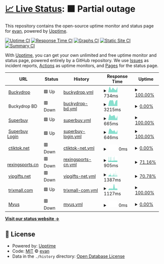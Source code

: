 # [📈 Live Status](https://lanen.github.io): <!--live status--> **🟧 Partial outage**

This repository contains the open-source uptime monitor and status page for [evan](https://lanen.github.io), powered by [Upptime](https://github.com/upptime/upptime).

[![Uptime CI](https://github.com/lanen/bs-site/workflows/Uptime%20CI/badge.svg)](https://github.com/lanen/bs-site/actions?query=workflow%3A%22Uptime+CI%22)
[![Response Time CI](https://github.com/lanen/bs-site/workflows/Response%20Time%20CI/badge.svg)](https://github.com/lanen/bs-site/actions?query=workflow%3A%22Response+Time+CI%22)
[![Graphs CI](https://github.com/lanen/bs-site/workflows/Graphs%20CI/badge.svg)](https://github.com/lanen/bs-site/actions?query=workflow%3A%22Graphs+CI%22)
[![Static Site CI](https://github.com/lanen/bs-site/workflows/Static%20Site%20CI/badge.svg)](https://github.com/lanen/bs-site/actions?query=workflow%3A%22Static+Site+CI%22)
[![Summary CI](https://github.com/lanen/bs-site/workflows/Summary%20CI/badge.svg)](https://github.com/lanen/bs-site/actions?query=workflow%3A%22Summary+CI%22)

With [Upptime](https://upptime.js.org), you can get your own unlimited and free uptime monitor and status page, powered entirely by a GitHub repository. We use [Issues](https://github.com/lanen/bs-site/issues) as incident reports, [Actions](https://github.com/lanen/bs-site/actions) as uptime monitors, and [Pages](https://lanen.github.io) for the status page.

<!--start: status pages-->
<!-- This summary is generated by Upptime (https://github.com/upptime/upptime) -->
<!-- Do not edit this manually, your changes will be overwritten -->
<!-- prettier-ignore -->
| URL | Status | History | Response Time | Uptime |
| --- | ------ | ------- | ------------- | ------ |
| <img alt="" src="https://icons.duckduckgo.com/ip3/www.buckydrop.com.ico" height="13"> [Buckydrop](https://www.buckydrop.com) | 🟩 Up | [buckydrop.yml](https://github.com/lanen/bs-site/commits/HEAD/history/buckydrop.yml) | <details><summary><img alt="Response time graph" src="./graphs/buckydrop/response-time-week.png" height="20"> 734ms</summary><br><a href="https://lanen.github.io/bs-site/history/buckydrop"><img alt="Response time 781" src="https://img.shields.io/endpoint?url=https%3A%2F%2Fraw.githubusercontent.com%2Flanen%2Fbs-site%2FHEAD%2Fapi%2Fbuckydrop%2Fresponse-time.json"></a><br><a href="https://lanen.github.io/bs-site/history/buckydrop"><img alt="24-hour response time 1019" src="https://img.shields.io/endpoint?url=https%3A%2F%2Fraw.githubusercontent.com%2Flanen%2Fbs-site%2FHEAD%2Fapi%2Fbuckydrop%2Fresponse-time-day.json"></a><br><a href="https://lanen.github.io/bs-site/history/buckydrop"><img alt="7-day response time 734" src="https://img.shields.io/endpoint?url=https%3A%2F%2Fraw.githubusercontent.com%2Flanen%2Fbs-site%2FHEAD%2Fapi%2Fbuckydrop%2Fresponse-time-week.json"></a><br><a href="https://lanen.github.io/bs-site/history/buckydrop"><img alt="30-day response time 699" src="https://img.shields.io/endpoint?url=https%3A%2F%2Fraw.githubusercontent.com%2Flanen%2Fbs-site%2FHEAD%2Fapi%2Fbuckydrop%2Fresponse-time-month.json"></a><br><a href="https://lanen.github.io/bs-site/history/buckydrop"><img alt="1-year response time 773" src="https://img.shields.io/endpoint?url=https%3A%2F%2Fraw.githubusercontent.com%2Flanen%2Fbs-site%2FHEAD%2Fapi%2Fbuckydrop%2Fresponse-time-year.json"></a></details> | <details><summary><a href="https://lanen.github.io/bs-site/history/buckydrop">100.00%</a></summary><a href="https://lanen.github.io/bs-site/history/buckydrop"><img alt="All-time uptime 99.95%" src="https://img.shields.io/endpoint?url=https%3A%2F%2Fraw.githubusercontent.com%2Flanen%2Fbs-site%2FHEAD%2Fapi%2Fbuckydrop%2Fuptime.json"></a><br><a href="https://lanen.github.io/bs-site/history/buckydrop"><img alt="24-hour uptime 100.00%" src="https://img.shields.io/endpoint?url=https%3A%2F%2Fraw.githubusercontent.com%2Flanen%2Fbs-site%2FHEAD%2Fapi%2Fbuckydrop%2Fuptime-day.json"></a><br><a href="https://lanen.github.io/bs-site/history/buckydrop"><img alt="7-day uptime 100.00%" src="https://img.shields.io/endpoint?url=https%3A%2F%2Fraw.githubusercontent.com%2Flanen%2Fbs-site%2FHEAD%2Fapi%2Fbuckydrop%2Fuptime-week.json"></a><br><a href="https://lanen.github.io/bs-site/history/buckydrop"><img alt="30-day uptime 100.00%" src="https://img.shields.io/endpoint?url=https%3A%2F%2Fraw.githubusercontent.com%2Flanen%2Fbs-site%2FHEAD%2Fapi%2Fbuckydrop%2Fuptime-month.json"></a><br><a href="https://lanen.github.io/bs-site/history/buckydrop"><img alt="1-year uptime 100.00%" src="https://img.shields.io/endpoint?url=https%3A%2F%2Fraw.githubusercontent.com%2Flanen%2Fbs-site%2FHEAD%2Fapi%2Fbuckydrop%2Fuptime-year.json"></a></details>
| <img alt="" src="https://icons.duckduckgo.com/ip3/null.ico" height="13"> Buckydrop BD | 🟥 Down | [buckydrop-bd.yml](https://github.com/lanen/bs-site/commits/HEAD/history/buckydrop-bd.yml) | <details><summary><img alt="Response time graph" src="./graphs/buckydrop-bd/response-time-week.png" height="20"> 3215ms</summary><br><a href="https://lanen.github.io/bs-site/history/buckydrop-bd"><img alt="Response time 3435" src="https://img.shields.io/endpoint?url=https%3A%2F%2Fraw.githubusercontent.com%2Flanen%2Fbs-site%2FHEAD%2Fapi%2Fbuckydrop-bd%2Fresponse-time.json"></a><br><a href="https://lanen.github.io/bs-site/history/buckydrop-bd"><img alt="24-hour response time 3883" src="https://img.shields.io/endpoint?url=https%3A%2F%2Fraw.githubusercontent.com%2Flanen%2Fbs-site%2FHEAD%2Fapi%2Fbuckydrop-bd%2Fresponse-time-day.json"></a><br><a href="https://lanen.github.io/bs-site/history/buckydrop-bd"><img alt="7-day response time 3215" src="https://img.shields.io/endpoint?url=https%3A%2F%2Fraw.githubusercontent.com%2Flanen%2Fbs-site%2FHEAD%2Fapi%2Fbuckydrop-bd%2Fresponse-time-week.json"></a><br><a href="https://lanen.github.io/bs-site/history/buckydrop-bd"><img alt="30-day response time 3321" src="https://img.shields.io/endpoint?url=https%3A%2F%2Fraw.githubusercontent.com%2Flanen%2Fbs-site%2FHEAD%2Fapi%2Fbuckydrop-bd%2Fresponse-time-month.json"></a><br><a href="https://lanen.github.io/bs-site/history/buckydrop-bd"><img alt="1-year response time 3952" src="https://img.shields.io/endpoint?url=https%3A%2F%2Fraw.githubusercontent.com%2Flanen%2Fbs-site%2FHEAD%2Fapi%2Fbuckydrop-bd%2Fresponse-time-year.json"></a></details> | <details><summary><a href="https://lanen.github.io/bs-site/history/buckydrop-bd">0.00%</a></summary><a href="https://lanen.github.io/bs-site/history/buckydrop-bd"><img alt="All-time uptime 38.42%" src="https://img.shields.io/endpoint?url=https%3A%2F%2Fraw.githubusercontent.com%2Flanen%2Fbs-site%2FHEAD%2Fapi%2Fbuckydrop-bd%2Fuptime.json"></a><br><a href="https://lanen.github.io/bs-site/history/buckydrop-bd"><img alt="24-hour uptime 0.00%" src="https://img.shields.io/endpoint?url=https%3A%2F%2Fraw.githubusercontent.com%2Flanen%2Fbs-site%2FHEAD%2Fapi%2Fbuckydrop-bd%2Fuptime-day.json"></a><br><a href="https://lanen.github.io/bs-site/history/buckydrop-bd"><img alt="7-day uptime 0.00%" src="https://img.shields.io/endpoint?url=https%3A%2F%2Fraw.githubusercontent.com%2Flanen%2Fbs-site%2FHEAD%2Fapi%2Fbuckydrop-bd%2Fuptime-week.json"></a><br><a href="https://lanen.github.io/bs-site/history/buckydrop-bd"><img alt="30-day uptime 0.00%" src="https://img.shields.io/endpoint?url=https%3A%2F%2Fraw.githubusercontent.com%2Flanen%2Fbs-site%2FHEAD%2Fapi%2Fbuckydrop-bd%2Fuptime-month.json"></a><br><a href="https://lanen.github.io/bs-site/history/buckydrop-bd"><img alt="1-year uptime 0.00%" src="https://img.shields.io/endpoint?url=https%3A%2F%2Fraw.githubusercontent.com%2Flanen%2Fbs-site%2FHEAD%2Fapi%2Fbuckydrop-bd%2Fuptime-year.json"></a></details>
| <img alt="" src="https://icons.duckduckgo.com/ip3/www.superbuy.com.ico" height="13"> [Superbuy](https://www.superbuy.com) | 🟩 Up | [superbuy.yml](https://github.com/lanen/bs-site/commits/HEAD/history/superbuy.yml) | <details><summary><img alt="Response time graph" src="./graphs/superbuy/response-time-week.png" height="20"> 665ms</summary><br><a href="https://lanen.github.io/bs-site/history/superbuy"><img alt="Response time 699" src="https://img.shields.io/endpoint?url=https%3A%2F%2Fraw.githubusercontent.com%2Flanen%2Fbs-site%2FHEAD%2Fapi%2Fsuperbuy%2Fresponse-time.json"></a><br><a href="https://lanen.github.io/bs-site/history/superbuy"><img alt="24-hour response time 694" src="https://img.shields.io/endpoint?url=https%3A%2F%2Fraw.githubusercontent.com%2Flanen%2Fbs-site%2FHEAD%2Fapi%2Fsuperbuy%2Fresponse-time-day.json"></a><br><a href="https://lanen.github.io/bs-site/history/superbuy"><img alt="7-day response time 665" src="https://img.shields.io/endpoint?url=https%3A%2F%2Fraw.githubusercontent.com%2Flanen%2Fbs-site%2FHEAD%2Fapi%2Fsuperbuy%2Fresponse-time-week.json"></a><br><a href="https://lanen.github.io/bs-site/history/superbuy"><img alt="30-day response time 658" src="https://img.shields.io/endpoint?url=https%3A%2F%2Fraw.githubusercontent.com%2Flanen%2Fbs-site%2FHEAD%2Fapi%2Fsuperbuy%2Fresponse-time-month.json"></a><br><a href="https://lanen.github.io/bs-site/history/superbuy"><img alt="1-year response time 699" src="https://img.shields.io/endpoint?url=https%3A%2F%2Fraw.githubusercontent.com%2Flanen%2Fbs-site%2FHEAD%2Fapi%2Fsuperbuy%2Fresponse-time-year.json"></a></details> | <details><summary><a href="https://lanen.github.io/bs-site/history/superbuy">100.00%</a></summary><a href="https://lanen.github.io/bs-site/history/superbuy"><img alt="All-time uptime 99.98%" src="https://img.shields.io/endpoint?url=https%3A%2F%2Fraw.githubusercontent.com%2Flanen%2Fbs-site%2FHEAD%2Fapi%2Fsuperbuy%2Fuptime.json"></a><br><a href="https://lanen.github.io/bs-site/history/superbuy"><img alt="24-hour uptime 100.00%" src="https://img.shields.io/endpoint?url=https%3A%2F%2Fraw.githubusercontent.com%2Flanen%2Fbs-site%2FHEAD%2Fapi%2Fsuperbuy%2Fuptime-day.json"></a><br><a href="https://lanen.github.io/bs-site/history/superbuy"><img alt="7-day uptime 100.00%" src="https://img.shields.io/endpoint?url=https%3A%2F%2Fraw.githubusercontent.com%2Flanen%2Fbs-site%2FHEAD%2Fapi%2Fsuperbuy%2Fuptime-week.json"></a><br><a href="https://lanen.github.io/bs-site/history/superbuy"><img alt="30-day uptime 100.00%" src="https://img.shields.io/endpoint?url=https%3A%2F%2Fraw.githubusercontent.com%2Flanen%2Fbs-site%2FHEAD%2Fapi%2Fsuperbuy%2Fuptime-month.json"></a><br><a href="https://lanen.github.io/bs-site/history/superbuy"><img alt="1-year uptime 100.00%" src="https://img.shields.io/endpoint?url=https%3A%2F%2Fraw.githubusercontent.com%2Flanen%2Fbs-site%2FHEAD%2Fapi%2Fsuperbuy%2Fuptime-year.json"></a></details>
| <img alt="" src="https://icons.duckduckgo.com/ip3/login.superbuy.com.ico" height="13"> [Superbuy Login](https://login.superbuy.com) | 🟩 Up | [superbuy-login.yml](https://github.com/lanen/bs-site/commits/HEAD/history/superbuy-login.yml) | <details><summary><img alt="Response time graph" src="./graphs/superbuy-login/response-time-week.png" height="20"> 646ms</summary><br><a href="https://lanen.github.io/bs-site/history/superbuy-login"><img alt="Response time 787" src="https://img.shields.io/endpoint?url=https%3A%2F%2Fraw.githubusercontent.com%2Flanen%2Fbs-site%2FHEAD%2Fapi%2Fsuperbuy-login%2Fresponse-time.json"></a><br><a href="https://lanen.github.io/bs-site/history/superbuy-login"><img alt="24-hour response time 699" src="https://img.shields.io/endpoint?url=https%3A%2F%2Fraw.githubusercontent.com%2Flanen%2Fbs-site%2FHEAD%2Fapi%2Fsuperbuy-login%2Fresponse-time-day.json"></a><br><a href="https://lanen.github.io/bs-site/history/superbuy-login"><img alt="7-day response time 646" src="https://img.shields.io/endpoint?url=https%3A%2F%2Fraw.githubusercontent.com%2Flanen%2Fbs-site%2FHEAD%2Fapi%2Fsuperbuy-login%2Fresponse-time-week.json"></a><br><a href="https://lanen.github.io/bs-site/history/superbuy-login"><img alt="30-day response time 592" src="https://img.shields.io/endpoint?url=https%3A%2F%2Fraw.githubusercontent.com%2Flanen%2Fbs-site%2FHEAD%2Fapi%2Fsuperbuy-login%2Fresponse-time-month.json"></a><br><a href="https://lanen.github.io/bs-site/history/superbuy-login"><img alt="1-year response time 733" src="https://img.shields.io/endpoint?url=https%3A%2F%2Fraw.githubusercontent.com%2Flanen%2Fbs-site%2FHEAD%2Fapi%2Fsuperbuy-login%2Fresponse-time-year.json"></a></details> | <details><summary><a href="https://lanen.github.io/bs-site/history/superbuy-login">100.00%</a></summary><a href="https://lanen.github.io/bs-site/history/superbuy-login"><img alt="All-time uptime 99.90%" src="https://img.shields.io/endpoint?url=https%3A%2F%2Fraw.githubusercontent.com%2Flanen%2Fbs-site%2FHEAD%2Fapi%2Fsuperbuy-login%2Fuptime.json"></a><br><a href="https://lanen.github.io/bs-site/history/superbuy-login"><img alt="24-hour uptime 100.00%" src="https://img.shields.io/endpoint?url=https%3A%2F%2Fraw.githubusercontent.com%2Flanen%2Fbs-site%2FHEAD%2Fapi%2Fsuperbuy-login%2Fuptime-day.json"></a><br><a href="https://lanen.github.io/bs-site/history/superbuy-login"><img alt="7-day uptime 100.00%" src="https://img.shields.io/endpoint?url=https%3A%2F%2Fraw.githubusercontent.com%2Flanen%2Fbs-site%2FHEAD%2Fapi%2Fsuperbuy-login%2Fuptime-week.json"></a><br><a href="https://lanen.github.io/bs-site/history/superbuy-login"><img alt="30-day uptime 100.00%" src="https://img.shields.io/endpoint?url=https%3A%2F%2Fraw.githubusercontent.com%2Flanen%2Fbs-site%2FHEAD%2Fapi%2Fsuperbuy-login%2Fuptime-month.json"></a><br><a href="https://lanen.github.io/bs-site/history/superbuy-login"><img alt="1-year uptime 100.00%" src="https://img.shields.io/endpoint?url=https%3A%2F%2Fraw.githubusercontent.com%2Flanen%2Fbs-site%2FHEAD%2Fapi%2Fsuperbuy-login%2Fuptime-year.json"></a></details>
| <img alt="" src="https://icons.duckduckgo.com/ip3/www.ctiktok.net.ico" height="13"> [ctiktok.net](https://www.ctiktok.net) | 🟥 Down | [ctiktok-net.yml](https://github.com/lanen/bs-site/commits/HEAD/history/ctiktok-net.yml) | <details><summary><img alt="Response time graph" src="./graphs/ctiktok-net/response-time-week.png" height="20"> 0ms</summary><br><a href="https://lanen.github.io/bs-site/history/ctiktok-net"><img alt="Response time 0" src="https://img.shields.io/endpoint?url=https%3A%2F%2Fraw.githubusercontent.com%2Flanen%2Fbs-site%2FHEAD%2Fapi%2Fctiktok-net%2Fresponse-time.json"></a><br><a href="https://lanen.github.io/bs-site/history/ctiktok-net"><img alt="24-hour response time 0" src="https://img.shields.io/endpoint?url=https%3A%2F%2Fraw.githubusercontent.com%2Flanen%2Fbs-site%2FHEAD%2Fapi%2Fctiktok-net%2Fresponse-time-day.json"></a><br><a href="https://lanen.github.io/bs-site/history/ctiktok-net"><img alt="7-day response time 0" src="https://img.shields.io/endpoint?url=https%3A%2F%2Fraw.githubusercontent.com%2Flanen%2Fbs-site%2FHEAD%2Fapi%2Fctiktok-net%2Fresponse-time-week.json"></a><br><a href="https://lanen.github.io/bs-site/history/ctiktok-net"><img alt="30-day response time 0" src="https://img.shields.io/endpoint?url=https%3A%2F%2Fraw.githubusercontent.com%2Flanen%2Fbs-site%2FHEAD%2Fapi%2Fctiktok-net%2Fresponse-time-month.json"></a><br><a href="https://lanen.github.io/bs-site/history/ctiktok-net"><img alt="1-year response time 0" src="https://img.shields.io/endpoint?url=https%3A%2F%2Fraw.githubusercontent.com%2Flanen%2Fbs-site%2FHEAD%2Fapi%2Fctiktok-net%2Fresponse-time-year.json"></a></details> | <details><summary><a href="https://lanen.github.io/bs-site/history/ctiktok-net">0.00%</a></summary><a href="https://lanen.github.io/bs-site/history/ctiktok-net"><img alt="All-time uptime 24.98%" src="https://img.shields.io/endpoint?url=https%3A%2F%2Fraw.githubusercontent.com%2Flanen%2Fbs-site%2FHEAD%2Fapi%2Fctiktok-net%2Fuptime.json"></a><br><a href="https://lanen.github.io/bs-site/history/ctiktok-net"><img alt="24-hour uptime 0.00%" src="https://img.shields.io/endpoint?url=https%3A%2F%2Fraw.githubusercontent.com%2Flanen%2Fbs-site%2FHEAD%2Fapi%2Fctiktok-net%2Fuptime-day.json"></a><br><a href="https://lanen.github.io/bs-site/history/ctiktok-net"><img alt="7-day uptime 0.00%" src="https://img.shields.io/endpoint?url=https%3A%2F%2Fraw.githubusercontent.com%2Flanen%2Fbs-site%2FHEAD%2Fapi%2Fctiktok-net%2Fuptime-week.json"></a><br><a href="https://lanen.github.io/bs-site/history/ctiktok-net"><img alt="30-day uptime 0.00%" src="https://img.shields.io/endpoint?url=https%3A%2F%2Fraw.githubusercontent.com%2Flanen%2Fbs-site%2FHEAD%2Fapi%2Fctiktok-net%2Fuptime-month.json"></a><br><a href="https://lanen.github.io/bs-site/history/ctiktok-net"><img alt="1-year uptime 0.00%" src="https://img.shields.io/endpoint?url=https%3A%2F%2Fraw.githubusercontent.com%2Flanen%2Fbs-site%2FHEAD%2Fapi%2Fctiktok-net%2Fuptime-year.json"></a></details>
| <img alt="" src="https://icons.duckduckgo.com/ip3/www.rexingsports.cn.ico" height="13"> [rexingsports.cn](https://www.rexingsports.cn) | 🟥 Down | [rexingsports-cn.yml](https://github.com/lanen/bs-site/commits/HEAD/history/rexingsports-cn.yml) | <details><summary><img alt="Response time graph" src="./graphs/rexingsports-cn/response-time-week.png" height="20"> 905ms</summary><br><a href="https://lanen.github.io/bs-site/history/rexingsports-cn"><img alt="Response time 963" src="https://img.shields.io/endpoint?url=https%3A%2F%2Fraw.githubusercontent.com%2Flanen%2Fbs-site%2FHEAD%2Fapi%2Frexingsports-cn%2Fresponse-time.json"></a><br><a href="https://lanen.github.io/bs-site/history/rexingsports-cn"><img alt="24-hour response time 880" src="https://img.shields.io/endpoint?url=https%3A%2F%2Fraw.githubusercontent.com%2Flanen%2Fbs-site%2FHEAD%2Fapi%2Frexingsports-cn%2Fresponse-time-day.json"></a><br><a href="https://lanen.github.io/bs-site/history/rexingsports-cn"><img alt="7-day response time 905" src="https://img.shields.io/endpoint?url=https%3A%2F%2Fraw.githubusercontent.com%2Flanen%2Fbs-site%2FHEAD%2Fapi%2Frexingsports-cn%2Fresponse-time-week.json"></a><br><a href="https://lanen.github.io/bs-site/history/rexingsports-cn"><img alt="30-day response time 908" src="https://img.shields.io/endpoint?url=https%3A%2F%2Fraw.githubusercontent.com%2Flanen%2Fbs-site%2FHEAD%2Fapi%2Frexingsports-cn%2Fresponse-time-month.json"></a><br><a href="https://lanen.github.io/bs-site/history/rexingsports-cn"><img alt="1-year response time 943" src="https://img.shields.io/endpoint?url=https%3A%2F%2Fraw.githubusercontent.com%2Flanen%2Fbs-site%2FHEAD%2Fapi%2Frexingsports-cn%2Fresponse-time-year.json"></a></details> | <details><summary><a href="https://lanen.github.io/bs-site/history/rexingsports-cn">71.16%</a></summary><a href="https://lanen.github.io/bs-site/history/rexingsports-cn"><img alt="All-time uptime 99.71%" src="https://img.shields.io/endpoint?url=https%3A%2F%2Fraw.githubusercontent.com%2Flanen%2Fbs-site%2FHEAD%2Fapi%2Frexingsports-cn%2Fuptime.json"></a><br><a href="https://lanen.github.io/bs-site/history/rexingsports-cn"><img alt="24-hour uptime 20.41%" src="https://img.shields.io/endpoint?url=https%3A%2F%2Fraw.githubusercontent.com%2Flanen%2Fbs-site%2FHEAD%2Fapi%2Frexingsports-cn%2Fuptime-day.json"></a><br><a href="https://lanen.github.io/bs-site/history/rexingsports-cn"><img alt="7-day uptime 71.16%" src="https://img.shields.io/endpoint?url=https%3A%2F%2Fraw.githubusercontent.com%2Flanen%2Fbs-site%2FHEAD%2Fapi%2Frexingsports-cn%2Fuptime-week.json"></a><br><a href="https://lanen.github.io/bs-site/history/rexingsports-cn"><img alt="30-day uptime 93.36%" src="https://img.shields.io/endpoint?url=https%3A%2F%2Fraw.githubusercontent.com%2Flanen%2Fbs-site%2FHEAD%2Fapi%2Frexingsports-cn%2Fuptime-month.json"></a><br><a href="https://lanen.github.io/bs-site/history/rexingsports-cn"><img alt="1-year uptime 99.45%" src="https://img.shields.io/endpoint?url=https%3A%2F%2Fraw.githubusercontent.com%2Flanen%2Fbs-site%2FHEAD%2Fapi%2Frexingsports-cn%2Fuptime-year.json"></a></details>
| <img alt="" src="https://icons.duckduckgo.com/ip3/vipgifts.net.ico" height="13"> [vipgifts.net](https://vipgifts.net) | 🟥 Down | [vipgifts-net.yml](https://github.com/lanen/bs-site/commits/HEAD/history/vipgifts-net.yml) | <details><summary><img alt="Response time graph" src="./graphs/vipgifts-net/response-time-week.png" height="20"> 1387ms</summary><br><a href="https://lanen.github.io/bs-site/history/vipgifts-net"><img alt="Response time 1364" src="https://img.shields.io/endpoint?url=https%3A%2F%2Fraw.githubusercontent.com%2Flanen%2Fbs-site%2FHEAD%2Fapi%2Fvipgifts-net%2Fresponse-time.json"></a><br><a href="https://lanen.github.io/bs-site/history/vipgifts-net"><img alt="24-hour response time 1286" src="https://img.shields.io/endpoint?url=https%3A%2F%2Fraw.githubusercontent.com%2Flanen%2Fbs-site%2FHEAD%2Fapi%2Fvipgifts-net%2Fresponse-time-day.json"></a><br><a href="https://lanen.github.io/bs-site/history/vipgifts-net"><img alt="7-day response time 1387" src="https://img.shields.io/endpoint?url=https%3A%2F%2Fraw.githubusercontent.com%2Flanen%2Fbs-site%2FHEAD%2Fapi%2Fvipgifts-net%2Fresponse-time-week.json"></a><br><a href="https://lanen.github.io/bs-site/history/vipgifts-net"><img alt="30-day response time 1329" src="https://img.shields.io/endpoint?url=https%3A%2F%2Fraw.githubusercontent.com%2Flanen%2Fbs-site%2FHEAD%2Fapi%2Fvipgifts-net%2Fresponse-time-month.json"></a><br><a href="https://lanen.github.io/bs-site/history/vipgifts-net"><img alt="1-year response time 1362" src="https://img.shields.io/endpoint?url=https%3A%2F%2Fraw.githubusercontent.com%2Flanen%2Fbs-site%2FHEAD%2Fapi%2Fvipgifts-net%2Fresponse-time-year.json"></a></details> | <details><summary><a href="https://lanen.github.io/bs-site/history/vipgifts-net">70.78%</a></summary><a href="https://lanen.github.io/bs-site/history/vipgifts-net"><img alt="All-time uptime 99.71%" src="https://img.shields.io/endpoint?url=https%3A%2F%2Fraw.githubusercontent.com%2Flanen%2Fbs-site%2FHEAD%2Fapi%2Fvipgifts-net%2Fuptime.json"></a><br><a href="https://lanen.github.io/bs-site/history/vipgifts-net"><img alt="24-hour uptime 20.45%" src="https://img.shields.io/endpoint?url=https%3A%2F%2Fraw.githubusercontent.com%2Flanen%2Fbs-site%2FHEAD%2Fapi%2Fvipgifts-net%2Fuptime-day.json"></a><br><a href="https://lanen.github.io/bs-site/history/vipgifts-net"><img alt="7-day uptime 70.78%" src="https://img.shields.io/endpoint?url=https%3A%2F%2Fraw.githubusercontent.com%2Flanen%2Fbs-site%2FHEAD%2Fapi%2Fvipgifts-net%2Fuptime-week.json"></a><br><a href="https://lanen.github.io/bs-site/history/vipgifts-net"><img alt="30-day uptime 93.28%" src="https://img.shields.io/endpoint?url=https%3A%2F%2Fraw.githubusercontent.com%2Flanen%2Fbs-site%2FHEAD%2Fapi%2Fvipgifts-net%2Fuptime-month.json"></a><br><a href="https://lanen.github.io/bs-site/history/vipgifts-net"><img alt="1-year uptime 99.44%" src="https://img.shields.io/endpoint?url=https%3A%2F%2Fraw.githubusercontent.com%2Flanen%2Fbs-site%2FHEAD%2Fapi%2Fvipgifts-net%2Fuptime-year.json"></a></details>
| <img alt="" src="https://icons.duckduckgo.com/ip3/www.trixmall.com.ico" height="13"> [trixmall.com](https://www.trixmall.com/) | 🟩 Up | [trixmall-com.yml](https://github.com/lanen/bs-site/commits/HEAD/history/trixmall-com.yml) | <details><summary><img alt="Response time graph" src="./graphs/trixmall-com/response-time-week.png" height="20"> 1127ms</summary><br><a href="https://lanen.github.io/bs-site/history/trixmall-com"><img alt="Response time 930" src="https://img.shields.io/endpoint?url=https%3A%2F%2Fraw.githubusercontent.com%2Flanen%2Fbs-site%2FHEAD%2Fapi%2Ftrixmall-com%2Fresponse-time.json"></a><br><a href="https://lanen.github.io/bs-site/history/trixmall-com"><img alt="24-hour response time 704" src="https://img.shields.io/endpoint?url=https%3A%2F%2Fraw.githubusercontent.com%2Flanen%2Fbs-site%2FHEAD%2Fapi%2Ftrixmall-com%2Fresponse-time-day.json"></a><br><a href="https://lanen.github.io/bs-site/history/trixmall-com"><img alt="7-day response time 1127" src="https://img.shields.io/endpoint?url=https%3A%2F%2Fraw.githubusercontent.com%2Flanen%2Fbs-site%2FHEAD%2Fapi%2Ftrixmall-com%2Fresponse-time-week.json"></a><br><a href="https://lanen.github.io/bs-site/history/trixmall-com"><img alt="30-day response time 934" src="https://img.shields.io/endpoint?url=https%3A%2F%2Fraw.githubusercontent.com%2Flanen%2Fbs-site%2FHEAD%2Fapi%2Ftrixmall-com%2Fresponse-time-month.json"></a><br><a href="https://lanen.github.io/bs-site/history/trixmall-com"><img alt="1-year response time 895" src="https://img.shields.io/endpoint?url=https%3A%2F%2Fraw.githubusercontent.com%2Flanen%2Fbs-site%2FHEAD%2Fapi%2Ftrixmall-com%2Fresponse-time-year.json"></a></details> | <details><summary><a href="https://lanen.github.io/bs-site/history/trixmall-com">100.00%</a></summary><a href="https://lanen.github.io/bs-site/history/trixmall-com"><img alt="All-time uptime 99.54%" src="https://img.shields.io/endpoint?url=https%3A%2F%2Fraw.githubusercontent.com%2Flanen%2Fbs-site%2FHEAD%2Fapi%2Ftrixmall-com%2Fuptime.json"></a><br><a href="https://lanen.github.io/bs-site/history/trixmall-com"><img alt="24-hour uptime 100.00%" src="https://img.shields.io/endpoint?url=https%3A%2F%2Fraw.githubusercontent.com%2Flanen%2Fbs-site%2FHEAD%2Fapi%2Ftrixmall-com%2Fuptime-day.json"></a><br><a href="https://lanen.github.io/bs-site/history/trixmall-com"><img alt="7-day uptime 100.00%" src="https://img.shields.io/endpoint?url=https%3A%2F%2Fraw.githubusercontent.com%2Flanen%2Fbs-site%2FHEAD%2Fapi%2Ftrixmall-com%2Fuptime-week.json"></a><br><a href="https://lanen.github.io/bs-site/history/trixmall-com"><img alt="30-day uptime 100.00%" src="https://img.shields.io/endpoint?url=https%3A%2F%2Fraw.githubusercontent.com%2Flanen%2Fbs-site%2FHEAD%2Fapi%2Ftrixmall-com%2Fuptime-month.json"></a><br><a href="https://lanen.github.io/bs-site/history/trixmall-com"><img alt="1-year uptime 99.12%" src="https://img.shields.io/endpoint?url=https%3A%2F%2Fraw.githubusercontent.com%2Flanen%2Fbs-site%2FHEAD%2Fapi%2Ftrixmall-com%2Fuptime-year.json"></a></details>
| <img alt="" src="https://icons.duckduckgo.com/ip3/chinamarketplace.myus.com.ico" height="13"> [Myus](https://chinamarketplace.myus.com) | 🟥 Down | [myus.yml](https://github.com/lanen/bs-site/commits/HEAD/history/myus.yml) | <details><summary><img alt="Response time graph" src="./graphs/myus/response-time-week.png" height="20"> 0ms</summary><br><a href="https://lanen.github.io/bs-site/history/myus"><img alt="Response time 957" src="https://img.shields.io/endpoint?url=https%3A%2F%2Fraw.githubusercontent.com%2Flanen%2Fbs-site%2FHEAD%2Fapi%2Fmyus%2Fresponse-time.json"></a><br><a href="https://lanen.github.io/bs-site/history/myus"><img alt="24-hour response time 0" src="https://img.shields.io/endpoint?url=https%3A%2F%2Fraw.githubusercontent.com%2Flanen%2Fbs-site%2FHEAD%2Fapi%2Fmyus%2Fresponse-time-day.json"></a><br><a href="https://lanen.github.io/bs-site/history/myus"><img alt="7-day response time 0" src="https://img.shields.io/endpoint?url=https%3A%2F%2Fraw.githubusercontent.com%2Flanen%2Fbs-site%2FHEAD%2Fapi%2Fmyus%2Fresponse-time-week.json"></a><br><a href="https://lanen.github.io/bs-site/history/myus"><img alt="30-day response time 0" src="https://img.shields.io/endpoint?url=https%3A%2F%2Fraw.githubusercontent.com%2Flanen%2Fbs-site%2FHEAD%2Fapi%2Fmyus%2Fresponse-time-month.json"></a><br><a href="https://lanen.github.io/bs-site/history/myus"><img alt="1-year response time 732" src="https://img.shields.io/endpoint?url=https%3A%2F%2Fraw.githubusercontent.com%2Flanen%2Fbs-site%2FHEAD%2Fapi%2Fmyus%2Fresponse-time-year.json"></a></details> | <details><summary><a href="https://lanen.github.io/bs-site/history/myus">0.00%</a></summary><a href="https://lanen.github.io/bs-site/history/myus"><img alt="All-time uptime 39.94%" src="https://img.shields.io/endpoint?url=https%3A%2F%2Fraw.githubusercontent.com%2Flanen%2Fbs-site%2FHEAD%2Fapi%2Fmyus%2Fuptime.json"></a><br><a href="https://lanen.github.io/bs-site/history/myus"><img alt="24-hour uptime 0.00%" src="https://img.shields.io/endpoint?url=https%3A%2F%2Fraw.githubusercontent.com%2Flanen%2Fbs-site%2FHEAD%2Fapi%2Fmyus%2Fuptime-day.json"></a><br><a href="https://lanen.github.io/bs-site/history/myus"><img alt="7-day uptime 0.00%" src="https://img.shields.io/endpoint?url=https%3A%2F%2Fraw.githubusercontent.com%2Flanen%2Fbs-site%2FHEAD%2Fapi%2Fmyus%2Fuptime-week.json"></a><br><a href="https://lanen.github.io/bs-site/history/myus"><img alt="30-day uptime 0.00%" src="https://img.shields.io/endpoint?url=https%3A%2F%2Fraw.githubusercontent.com%2Flanen%2Fbs-site%2FHEAD%2Fapi%2Fmyus%2Fuptime-month.json"></a><br><a href="https://lanen.github.io/bs-site/history/myus"><img alt="1-year uptime 0.00%" src="https://img.shields.io/endpoint?url=https%3A%2F%2Fraw.githubusercontent.com%2Flanen%2Fbs-site%2FHEAD%2Fapi%2Fmyus%2Fuptime-year.json"></a></details>

<!--end: status pages-->

[**Visit our status website →**](https://lanen.github.io)

## 📄 License

- Powered by: [Upptime](https://github.com/upptime/upptime)
- Code: [MIT](./LICENSE) © [evan](https://lanen.github.io)
- Data in the `./history` directory: [Open Database License](https://opendatacommons.org/licenses/odbl/1-0/)
